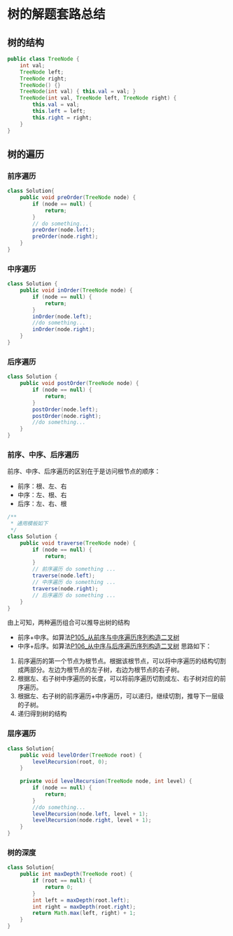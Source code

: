 # 树的解题套路总结
## 树的结构
```java
public class TreeNode {
    int val;
    TreeNode left;
    TreeNode right;
    TreeNode() {}
    TreeNode(int val) { this.val = val; }
    TreeNode(int val, TreeNode left, TreeNode right) {
        this.val = val;
        this.left = left;
        this.right = right;
    }
}
```
## 树的遍历
### 前序遍历
```java
class Solution{
    public void preOrder(TreeNode node) {
        if (node == null) {
            return;
        }
        // do something...
        preOrder(node.left);
        preOrder(node.right);
    }
}
```
### 中序遍历
```java
class Solution {
    public void inOrder(TreeNode node) {
        if (node == null) {
            return;
        }
        inOrder(node.left);
        //do something...
        inOrder(node.right);
    }
}
```
### 后序遍历
```java
class Solution {
    public void postOrder(TreeNode node) {
        if (node == null) {
            return;
        }
        postOrder(node.left);
        postOrder(node.right);
        //do something...
    }
}
```
### 前序、中序、后序遍历
前序、中序、后序遍历的区别在于是访问根节点的顺序：
- 前序：根、左、右
- 中序：左、根、右
- 后序：左、右、根
```java
/**
 * 通用模板如下
 */
class Solution {
    public void traverse(TreeNode node) {
        if (node == null) {
            return;
        }
        // 前序遍历 do something ...
        traverse(node.left);
        // 中序遍历 do something ...
        traverse(node.right);
        // 后序遍历 do something ...
    }
}
```
由上可知，两种遍历组合可以推导出树的结构
- 前序+中序。如算法[P105_从前序与中序遍历序列构造二叉树](../content/P105_ConstructBinaryTreeFromPreorderAndInorderTraversal.md)
- 中序+后序。如算法[P106_从中序与后序遍历序列构造二叉树](../content/P106_ConstructBinaryTreeFromInorderAndPostorderTraversal.md)
思路如下：
1. 前序遍历的第一个节点为根节点。根据该根节点，可以将中序遍历的结构切割成两部分。左边为根节点的左子树，右边为根节点的右子树。
2. 根据左、右子树中序遍历的长度，可以将前序遍历切割成左、右子树对应的前序遍历。
3. 根据左、右子树的前序遍历+中序遍历，可以递归，继续切割，推导下一层级的子树。
4. 递归得到树的结构
### 层序遍历
```java
class Solution{
    public void levelOrder(TreeNode root) {
        levelRecursion(root, 0);
    }
    
    private void levelRecursion(TreeNode node, int level) {
        if (node == null) {
            return;
        }
        //do something...
        levelRecursion(node.left, level + 1);
        levelRecursion(node.right, level + 1);
    }
}
```

### 树的深度
```java
class Solution{
    public int maxDepth(TreeNode root) {
        if (root == null) {
            return 0;
        }
        int left = maxDepth(root.left);
        int right = maxDepth(root.right);
        return Math.max(left, right) + 1;
    }
}
```
